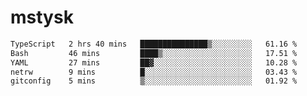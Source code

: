 # mstysk

<!--START_SECTION:waka-->

```txt
TypeScript   2 hrs 40 mins   ███████████████▒░░░░░░░░░   61.16 %
Bash         46 mins         ████▒░░░░░░░░░░░░░░░░░░░░   17.51 %
YAML         27 mins         ██▓░░░░░░░░░░░░░░░░░░░░░░   10.28 %
netrw        9 mins          █░░░░░░░░░░░░░░░░░░░░░░░░   03.43 %
gitconfig    5 mins          ▒░░░░░░░░░░░░░░░░░░░░░░░░   01.92 %
```

<!--END_SECTION:waka-->
